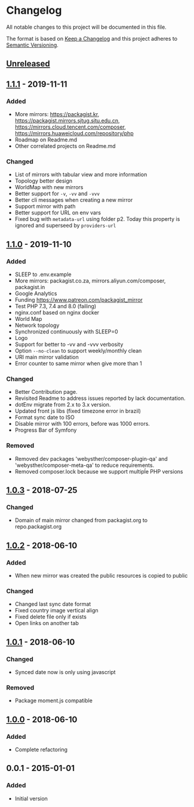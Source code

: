 # Changelog
All notable changes to this project will be documented in this file.

The format is based on [Keep a Changelog](http://keepachangelog.com/en/1.0.0/)
and this project adheres to [Semantic Versioning](http://semver.org/spec/v2.0.0.html).

## [Unreleased]

## [1.1.1] - 2019-11-11
### Added
- More mirrors: https://packagist.kr, https://packagist.mirrors.sjtug.sjtu.edu.cn, https://mirrors.cloud.tencent.com/composer, https://mirrors.huaweicloud.com/repository/php
- Roadmap on Readme.md
- Other correlated projects on Readme.md

### Changed
- List of mirrors with tabular view and more information
- Topology better design
- WorldMap with new mirrors
- Better support for `-v`, `-vv` and `-vvv`
- Better cli messages when creating a new mirror
- Support mirror with path
- Better support for URL on env vars
- Fixed bug with `metadata-url` using folder p2. Today this property is ignored and superseed by `providers-url`

## [1.1.0] - 2019-11-10
### Added
- SLEEP to .env.example
- More mirrors: packagist.co.za, mirrors.aliyun.com/composer, packagist.in
- Google Analytics
- Funding https://www.patreon.com/packagist_mirror
- Test PHP 7.3, 7.4 and 8.0 (failing)
- nginx.conf based on nginx docker
- World Map
- Network topology
- Synchronized continuously with SLEEP=0
- Logo
- Support for better to -vv and -vvv verbosity
- Option `--no-clean` to support weekly/monthly clean
- URI main mirror validation
- Error counter to same mirror when give more than 1

### Changed
- Better Contribution page.
- Revisited Readme to address issues reported by lack documentation.
- dotEnv migrate from 2.x to 3.x version.
- Updated front js libs (fixed timezone error in brazil)
- Format sync date to ISO
- Disable mirror with 100 errors, before was 1000 errors.
- Progress Bar of Symfony

### Removed
- Removed dev packages 'webysther/composer-plugin-qa' and 'webysther/composer-meta-qa' to reduce requirements.
- Removed composer.lock because we support multipĺe PHP versions

## [1.0.3] - 2018-07-25
### Changed
- Domain of main mirror changed from packagist.org to repo.packagist.org

## [1.0.2] - 2018-06-10
### Added
- When new mirror was created the public resources is copied to public

### Changed
- Changed last sync date format
- Fixed country image vertical align
- Fixed delete file only if exists
- Open links on another tab

## [1.0.1] - 2018-06-10
### Changed
- Synced date now is only using javascript

### Removed
- Package moment.js compatible

## [1.0.0] - 2018-06-10
### Added
- Complete refactoring

## 0.0.1 - 2015-01-01
### Added
- Initial version

[Unreleased]: https://github.com/Webysther/packagist-mirror/compare/1.1.1...HEAD
[1.1.1]: https://github.com/Webysther/packagist-mirror/compare/1.1.0...1.1.1
[1.1.0]: https://github.com/Webysther/packagist-mirror/compare/1.0.3...1.1.0
[1.0.3]:  https://github.com/Webysther/packagist-mirror/compare/1.0.2...1.0.3
[1.0.2]:  https://github.com/Webysther/packagist-mirror/compare/1.0.1...1.0.2
[1.0.1]:  https://github.com/Webysther/packagist-mirror/compare/1.0.0...1.0.1
[1.0.0]:  https://github.com/Webysther/packagist-mirror/compare/0.0.1...1.0.0
